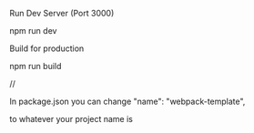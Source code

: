 Run Dev Server (Port 3000)

npm run dev

Build for production

npm run build

//

In package.json you can change
"name": "webpack-template",

to whatever your project name is
